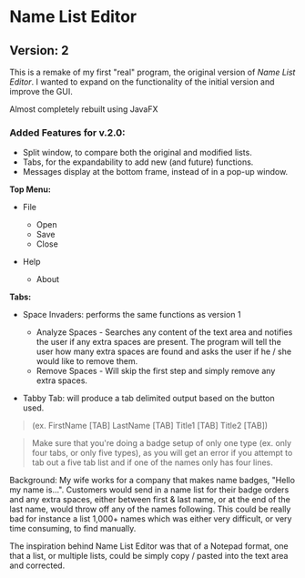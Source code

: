 # Name List Editor
## Version: 2
This is a remake of my first "real" program, the original version of *Name List Editor*. I wanted to expand on the functionality of the initial version and improve the GUI. 

Almost completely rebuilt using JavaFX

### Added Features for v.2.0:
- Split window, to compare both the original and modified lists.
- Tabs, for the expandability to add new (and future) functions.
- Messages display at the bottom frame, instead of in a pop-up window.

**Top Menu:**
- File
    - Open
    - Save
    - Close

- Help
    - About

**Tabs:**
- Space Invaders: performs the same functions as version 1
    - Analyze Spaces - Searches any content of the text area and notifies the user if any extra spaces are present. The program will tell the user how many extra spaces are found and asks the user if he / she would like to remove them. 
    - Remove Spaces - Will skip the first step and simply remove any extra spaces.

- Tabby Tab: will produce a tab delimited output based on the button used. 
> (ex. FirstName [TAB] LastName [TAB] Title1 [TAB] Title2 [TAB])

> Make sure that you're doing a badge setup of only one type (ex. only four tabs, or only five types), as you will get an error if you attempt to tab out a five tab list and if one of the names only has four lines. 

Background: My wife works for a company that makes name badges, "Hello my name is...". Customers would send in a name list for their badge orders and any extra spaces, either between first & last name, or at the end of the last name, would throw off any of the names following. This could be really bad for instance a list 1,000+ names which was either very difficult, or very time consuming, to find manually. 

The inspiration behind Name List Editor was that of a Notepad format, one that a list, or multiple lists, could be simply copy / pasted into the text area and corrected. 

